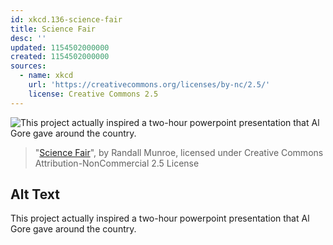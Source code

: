 ```yaml
---
id: xkcd.136-science-fair
title: Science Fair
desc: ''
updated: 1154502000000
created: 1154502000000
sources:
  - name: xkcd
    url: 'https://creativecommons.org/licenses/by-nc/2.5/'
    license: Creative Commons 2.5
---
```

![This project actually inspired a two-hour powerpoint presentation that Al Gore gave around the country.](https://imgs.xkcd.com/comics/science_fair.png)
> "[Science Fair](https://xkcd.com/136/)", by Randall Munroe, licensed under Creative Commons Attribution-NonCommercial 2.5 License

## Alt Text
This project actually inspired a two-hour powerpoint presentation that Al Gore gave around the country.
